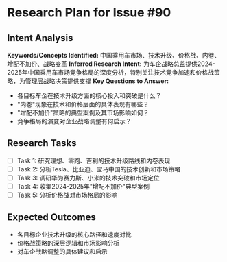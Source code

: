 # Research Plan for Issue #90

## Intent Analysis
**Keywords/Concepts Identified:** 中国乘用车市场、技术升级、价格战、内卷、增配不加价、战略变革
**Inferred Research Intent:** 为车企战略总监提供2024-2025年中国乘用车市场竞争格局的深度分析，特别关注技术竞争加速和价格战策略，为管理层战略决策提供支撑
**Key Questions to Answer:** 
- 各目标车企在技术升级方面的核心投入和突破是什么？
- "内卷"现象在技术和价格层面的具体表现有哪些？
- "增配不加价"策略的典型案例及其市场影响如何？
- 竞争格局的演变对企业战略调整有何启示？

## Research Tasks
- [ ] Task 1: 研究理想、零跑、吉利的技术升级路线和内卷表现
- [ ] Task 2: 分析Tesla、比亚迪、宝马中国的技术创新和市场策略
- [ ] Task 3: 调研华为赛力斯、小米的技术突破和市场定位
- [ ] Task 4: 收集2024-2025年"增配不加价"典型案例
- [ ] Task 5: 分析价格战对市场格局的影响

## Expected Outcomes
- 各目标企业技术升级的核心路径和速度对比
- 价格战策略的深层逻辑和市场影响分析
- 对车企战略调整的具体建议和启示
